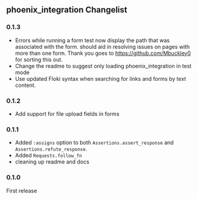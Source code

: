 ## phoenix_integration Changelist

### 0.1.3
  * Errors while running a form test now display the path that was associated with the form.
    should aid in resolving issues on pages with more than one form.
    Thank you goes to https://github.com/Mbuckley0 for sorting this out.
  * Change the readme to suggest only loading phoenix_integration in test mode
  * Use updated Floki syntax when searching for links and forms by text content.


### 0.1.2
  * Add support for file upload fields in forms

### 0.1.1
  * Added `:assigns` option to both `Assertions.assert_response` and `Assertions.refute_response`.
  * Added `Requests.follow_fn`
  * cleaning up readme and docs

### 0.1.0
  First release